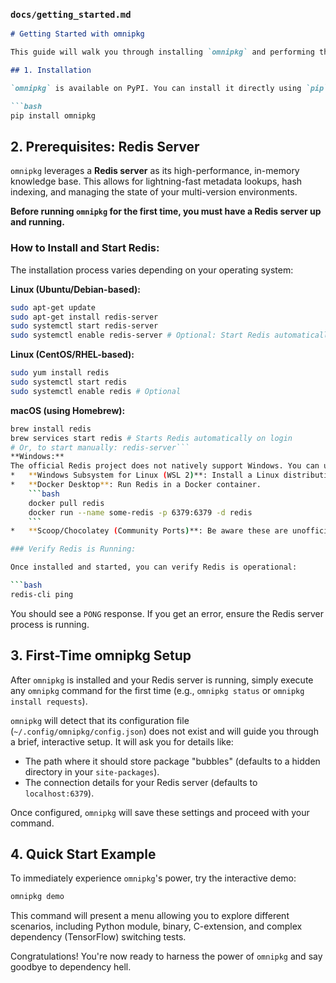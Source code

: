 
### `docs/getting_started.md`

```markdown
# Getting Started with omnipkg

This guide will walk you through installing `omnipkg` and performing the initial setup.

## 1. Installation

`omnipkg` is available on PyPI. You can install it directly using `pip`:

```bash
pip install omnipkg
```

## 2. Prerequisites: Redis Server

`omnipkg` leverages a **Redis server** as its high-performance, in-memory knowledge base. This allows for lightning-fast metadata lookups, hash indexing, and managing the state of your multi-version environments.

**Before running `omnipkg` for the first time, you must have a Redis server up and running.**

### How to Install and Start Redis:

The installation process varies depending on your operating system:

**Linux (Ubuntu/Debian-based):**
```bash
sudo apt-get update
sudo apt-get install redis-server
sudo systemctl start redis-server
sudo systemctl enable redis-server # Optional: Start Redis automatically on boot
```
**Linux (CentOS/RHEL-based):**
```bash
sudo yum install redis
sudo systemctl start redis
sudo systemctl enable redis # Optional
```
**macOS (using Homebrew):**
```bash
brew install redis
brew services start redis # Starts Redis automatically on login
# Or, to start manually: redis-server```
**Windows:**
The official Redis project does not natively support Windows. You can use:
*   **Windows Subsystem for Linux (WSL 2)**: Install a Linux distribution (like Ubuntu) and follow the Linux instructions above. This is the recommended approach.
*   **Docker Desktop**: Run Redis in a Docker container.
    ```bash
    docker pull redis
    docker run --name some-redis -p 6379:6379 -d redis
    ```
*   **Scoop/Chocolatey (Community Ports)**: Be aware these are unofficial ports. Search for `scoop install redis` or `choco install redis-server`.

### Verify Redis is Running:

Once installed and started, you can verify Redis is operational:

```bash
redis-cli ping
```
You should see a `PONG` response. If you get an error, ensure the Redis server process is running.

## 3. First-Time omnipkg Setup

After `omnipkg` is installed and your Redis server is running, simply execute any `omnipkg` command for the first time (e.g., `omnipkg status` or `omnipkg install requests`).

`omnipkg` will detect that its configuration file (`~/.config/omnipkg/config.json`) does not exist and will guide you through a brief, interactive setup. It will ask you for details like:
*   The path where it should store package "bubbles" (defaults to a hidden directory in your `site-packages`).
*   The connection details for your Redis server (defaults to `localhost:6379`).

Once configured, `omnipkg` will save these settings and proceed with your command.

## 4. Quick Start Example

To immediately experience `omnipkg`'s power, try the interactive demo:

```bash
omnipkg demo
```
This command will present a menu allowing you to explore different scenarios, including Python module, binary, C-extension, and complex dependency (TensorFlow) switching tests.

Congratulations! You're now ready to harness the power of `omnipkg` and say goodbye to dependency hell.
